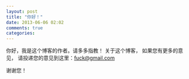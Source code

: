 ```yaml
---
layout: post
title: "你好！"
date: 2013-06-06 02:02
comments: true
categories: 
---
```

你好，我是这个博客的作者。请多多指教！
关于这个博客，
如果您有更多的意见，
请投递您的意见到这里：fuck@gmail.com

谢谢您！
